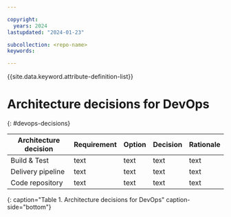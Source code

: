 ```yaml
---

copyright:
  years: 2024
lastupdated: "2024-01-23"

subcollection: <repo-name>
keywords:

---
```


{{site.data.keyword.attribute-definition-list}}

# Architecture decisions for DevOps
{: #devops-decisions}




| Architecture decision| Requirement | Option | Decision| Rationale|
|---|---|---|---|---|
|Build & Test| text | text | text | text |
|Delivery pipeline| text | text | text | text |
|Code repository| text | text | text | text |
{: caption="Table 1. Architecture decisions for DevOps" caption-side="bottom"}
